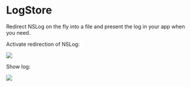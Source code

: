 # LogStore

Redirect NSLog on the fly into a file and present the log in your app when you need.

Activate redirection of NSLog:

![](https://github.com/dasdom/LogStore/blob/master/ActivateLog.gif)

Show log:

![](https://github.com/dasdom/LogStore/blob/master/ShowLog.gif)
